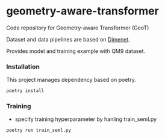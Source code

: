 # geometry-aware-transformer

Code repository for Geometry-aware Transformer (GeoT)

Dataset and data pipelines are based on [Dimenet](https://github.com/gasteigerjo/dimenet).

Provides model and training example with QM9 dataset.

### Installation

This project manages dependency based on poetry.

```bash
poetry install
```

### Training 

- specify training hyperparameter by hanling train_seml.py

```bash
poetry run train_seml.py
```

